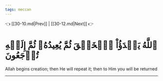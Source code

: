 ```yaml
---
tags: meccan
---
```


👈 [[30-10.md|Prev]] | [[30-12.md|Next]] 👉

# ٱللَّهُ يَبۡدَؤُاْ ٱلۡخَلۡقَ ثُمَّ يُعِيدُهُۥ ثُمَّ إِلَيۡهِ تُرۡجَعُونَ

Allah begins creation; then He will repeat it; then to Him you will be returned

---

